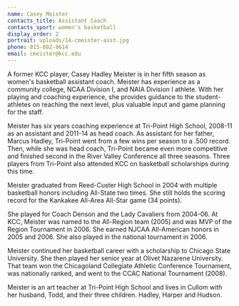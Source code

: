 ```yaml
---
name: Casey Meister
contacts_title: Assistant Coach
contacts_sport: women's basketball
display_order: 2
portrait: uploads/14-cmeister-asst.jpg
phone: 815‑802‑8614
email: cmeister@kcc.edu
---
```


A former KCC player, Casey Hadley Meister is in her fifth season as women's basketball assistant coach. Meister has experience as a community college, NCAA Division I, and NAIA Division I athlete. With her playing and coaching experience, she provides guidance to the student-athletes on reaching the next level, plus valuable input and game planning for the staff.

Meister has six years coaching experience at Tri-Point High School, 2008-11 as an assistant and 2011-14 as head coach. As assistant for her father, Marcus Hadley, Tri-Point went from a few wins per season to a .500 record. Then, while she was head coach, Tri-Point became even more competitive and finished second in the River Valley Conference all three seasons. Three players from Tri-Point also attended KCC on basketball scholarships during this time.

Meister graduated from Reed-Custer High School in 2004 with multiple basketball honors including All-State two times. She still holds the scoring record for the Kankakee All-Area All-Star game (34 points).

She played for Coach Denson and the Lady Cavaliers from 2004-06. At KCC, Meister was named to the All-Region team (2005) and was MVP of the Region Tournament in 2006. She earned NJCAA All-American honors in 2005 and 2006. She also played in the national tournament in 2006.

Meister continued her basketball career with a scholarship to Chicago State University. She then played her senior year at Olivet Nazarene University. That team won the Chicagoland Collegiate Athletic Conference Tournament, was nationally ranked, and went to the CCAC National Tournament (2008).

Meister is an art teacher at Tri-Point High School and lives in Cullom with her husband, Todd, and their three children. Hadley, Harper and Hudson.
